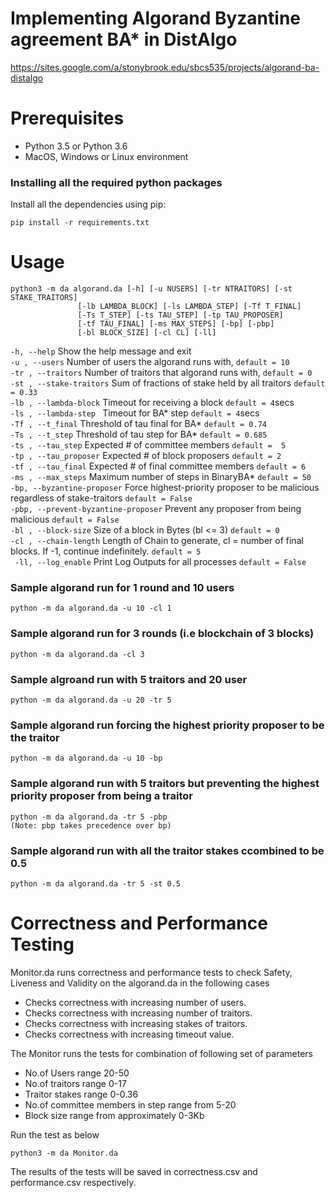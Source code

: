 # Implementing Algorand Byzantine agreement BA* in DistAlgo
<https://sites.google.com/a/stonybrook.edu/sbcs535/projects/algorand-ba-distalgo>

# Prerequisites
* Python 3.5 or Python 3.6
* MacOS, Windows or Linux environment

### Installing all the required python packages
Install all the dependencies using pip:

    pip install -r requirements.txt
# Usage
    python3 -m da algorand.da [-h] [-u NUSERS] [-tr NTRAITORS] [-st STAKE_TRAITORS]
                   [-lb LAMBDA_BLOCK] [-ls LAMBDA_STEP] [-Tf T_FINAL]
                   [-Ts T_STEP] [-ts TAU_STEP] [-tp TAU_PROPOSER]
                   [-tf TAU_FINAL] [-ms MAX_STEPS] [-bp] [-pbp]
                   [-bl BLOCK_SIZE] [-cl CL] [-ll]
                    
  `-h, --help`  Show the help message and exit \
  `-u , --users`   Number of users the algorand runs with, `default = 10`\
  `-tr , --traitors`   Number of traitors that algorand runs with, `default = 0`\
  `-st , --stake-traitors`  Sum of fractions of stake held by all traitors `default = 0.33`\
  `-lb , --lambda-block`   Timeout for receiving a block `default = 4`secs\
  `-ls , --lambda-step `  Timeout for BA* step `default = 4`secs\
  `-Tf , --t_final` Threshold of tau final for BA* `default = 0.74`\
  `-Ts , --t_step`
                        Threshold of tau step for BA* `default = 0.685`\
  `-ts , --tau_step`
                        Expected # of committee members `default =  5`\
  `-tp , --tau_proposer`
                        Expected # of block proposers `default = 2`\
  `-tf , --tau_final`
                        Expected # of final committee members `default = 6`\
  `-ms , --max_steps`
                        Maximum number of steps in BinaryBA* `default = 50`\
  `-bp, --byzantine-proposer`
                        Force highest-priority proposer to be malicious
                        regardless of stake-traitors `default = False`\
  `-pbp, --prevent-byzantine-proposer`
                        Prevent any proposer from being malicious `default = False `\
  `-bl , --block-size`
                        Size of a block in Bytes (bl <= 3) `default = 0`\
  `-cl , --chain-length`
                        Length of Chain to generate, cl = number of final
                        blocks. If -1, continue indefinitely. `default = 5`\
 ` -ll, --log_enable`     Print Log Outputs for all processes `default = False`
  
  
### Sample algorand run for 1 round and 10 users

    python -m da algorand.da -u 10 -cl 1

### Sample algorand run for 3 rounds (i.e blockchain of 3 blocks)

    python -m da algorand.da -cl 3

### Sample algroand run with 5 traitors and 20 user

    python -m da algorand.da -u 20 -tr 5

### Sample algorand run forcing the highest priority proposer to be the traitor 

    python -m da algorand.da -u 10 -bp

### Sample algorand run with 5 traitors but preventing the highest priority proposer from being a traitor

    python -m da algorand.da -tr 5 -pbp
    (Note: pbp takes precedence over bp) 

### Sample algorand run with all the traitor stakes ccombined to be 0.5

    python -m da algorand.da -tr 5 -st 0.5
    
    
# Correctness and Performance Testing
Monitor.da runs correctness and performance tests to check Safety, Liveness and Validity on the algorand.da in the following cases
* Checks correctness with increasing number of users.
* Checks correctness with increasing number of traitors.
* Checks correctness with increasing stakes of traitors.
* Checks correctness with increasing timeout value.

The Monitor runs the tests for combination of following set of parameters
* No.of Users range 20-50
* No.of traitors range 0-17
* Traitor stakes range 0-0.36
* No.of committee members in step range from 5-20
* Block size range from approximately 0-3Kb

Run the test as below

    python3 -m da Monitor.da
    
The results of the tests will be saved in correctness.csv and performance.csv respectively.
